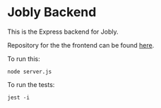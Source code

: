 # Jobly Backend

This is the Express backend for Jobly.

Repository for the the frontend can be found [here](https://github.com/franciscarino/jobly-backend).

To run this:

    node server.js

To run the tests:

    jest -i
